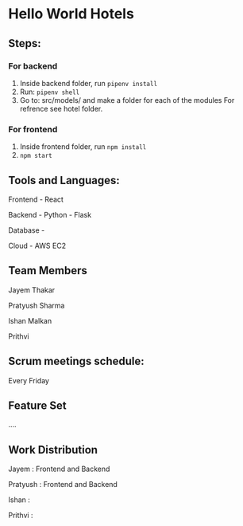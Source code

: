 # Hello World Hotels

 ## Steps:

### For backend 
1. Inside backend folder, run `pipenv install`
2. Run: `pipenv shell`
3. Go to: src/models/ and make a folder for each of the modules For refrence see hotel folder.


### For frontend
1. Inside frontend folder, run `npm install`
2. `npm start`

## Tools and Languages:

Frontend - React

Backend - Python - Flask

Database - 

Cloud - AWS EC2


## Team Members

Jayem Thakar

Pratyush Sharma

Ishan Malkan

Prithvi 


## Scrum meetings schedule:

Every Friday


## Feature Set

....


## Work Distribution

Jayem : Frontend and Backend

Pratyush : Frontend and Backend

Ishan : 

Prithvi : 
